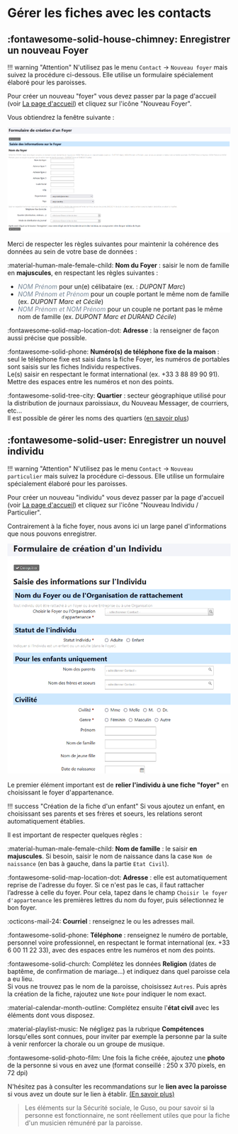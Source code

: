 <!-- D10 C5.81 OK, Peter le 21.04.2025 -->

# Gérer les fiches avec les contacts

## :fontawesome-solid-house-chimney: Enregistrer un nouveau Foyer

!!! warning "Attention"
    N'utilisez pas le menu `Contact` -> `Nouveau foyer` mais suivez la procédure ci-dessous. Elle utilise un formulaire spécialement élaboré pour les paroisses.

Pour créer un nouveau "foyer" vous devez passer par la page d'accueil (voir [La page d'accueil](introduction.md#la-page-daccueil)) et cliquez sur l'icône "Nouveau Foyer".

Vous obtiendrez la fenêtre suivante :

![Ecran foyer](img/ecran_formulaire_foyer.png)

Merci de respecter les règles suivantes pour maintenir la cohérence des données au sein de votre base de données :

:material-human-male-female-child: **Nom du Foyer** : saisir le nom de famille en **majuscules**, en respectant les règles suivantes :

* <span style="color:LightSlateGrey">*NOM Prénom*</span> pour un(e) célibataire (ex. : *DUPONT Marc*)
* <span style="color:LightSlateGrey">*NOM Prénom et Prénom*</span> pour un couple portant le même nom de famille (ex. *DUPONT Marc et Cécile*)
* <span style="color:LightSlateGrey">*NOM Prénom et NOM Prénom*</span> pour un couple ne portant pas le même nom de famille (ex. *DUPONT Marc et DURAND Cécile*)


:fontawesome-solid-map-location-dot: **Adresse** : la renseigner de façon aussi précise que possible.  

:fontawesome-solid-phone: **Numéro(s) de téléphone fixe de la maison** : seul le téléphone fixe est saisi dans la fiche Foyer, les numéros de portables sont saisis sur les fiches Individu respectives.  
Le(s) saisir en respectant le format international (ex. +33 3 88 89 90 91).  
Mettre des espaces entre les numéros et non des points.

:fontawesome-solid-tree-city: **Quartier** :  secteur géographique utilisé pour la distribution de journaux paroissiaux, du Nouveau Messager, de courriers, etc...  
Il est possible de gérer les noms des quartiers ([en savoir plus](gestion_base_donnees.md#modifier-la-liste-des-quartiers))

## :fontawesome-solid-user: Enregistrer un nouvel individu

!!! warning "Attention"
    N'utilisez pas le menu `Contact` -> `Nouveau particulier` mais suivez la procédure ci-dessous. Elle utilise un formulaire spécialement élaboré pour les paroisses.

Pour créer un nouveau "individu" vous devez passer par la page d'accueil (voir [La page d'accueil](introduction.md#la-page-daccueil)) et cliquez sur l'icône "Nouveau Individu / Particulier".

Contrairement à la fiche foyer, nous avons ici un large panel d'informations que nous pouvons enregistrer.

![ecran creation individu.png](img/ecran_formulaire_individu.png)

Le premier élément important est de **relier l'individu à une fiche "foyer"** en choisissant le foyer d'appartenance.

!!! success "Création de la fiche d'un enfant"
    Si vous ajoutez un enfant, en choisissant ses parents et ses frères et soeurs, les relations seront automatiquement établies.

Il est important de respecter quelques règles :

:material-human-male-female-child: **Nom de famille** : le saisir **en majuscules**. Si besoin, saisir le nom de naissance dans la case `Nom de naissance` (en bas à gauche, dans la partie `Etat Civil`).

:fontawesome-solid-map-location-dot: **Adresse** : elle est automatiquement reprise de l'adresse du foyer. Si ce n'est pas le cas, il faut rattacher l’adresse à celle du foyer. Pour cela, tapez dans le champ `Choisir le foyer d'appartenance` les premières lettres du nom du foyer, puis sélectionnez le bon foyer.

:octicons-mail-24: **Courriel** : renseignez le ou les adresses mail.

:fontawesome-solid-phone: **Téléphone** : renseignez le numéro de portable, personnel voire professionnel, en respectant le format international (ex. +33 6 00 11 22 33), avec des espaces entre les numéros et nom des points.

:fontawesome-solid-church: Complétez les données **Religion** (dates de baptême, de confirmation de mariage...) et indiquez dans quel paroisse cela a eu lieu.  
Si vous ne trouvez pas le nom de la paroisse, choisissez `Autres`. Puis après la création de la fiche, rajoutez une `Note` pour indiquer le nom exact.

:material-calendar-month-outline: Complétez ensuite l'**état civil** avec les éléments dont vous disposez.

:material-playlist-music: Ne négligez pas la rubrique **Compétences** lorsqu'elles sont connues, pour inviter par exemple la personne par la suite à venir renforcer la chorale ou un groupe de musique.

:fontawesome-solid-photo-film: Une fois la fiche créée, ajoutez une **photo** de la personne si vous en avez une (format conseillé : 250 x 370 pixels, en 72 dpi)

N'hésitez pas à consulter les recommandations sur le **lien avec la paroisse** si vous avez un doute sur le lien à établir. [(En savoir plus)](relations.md)

> Les éléments sur la Sécurité sociale, le Guso, ou pour savoir si la personne est fonctionnaire, ne sont réellement utiles que pour la fiche d'un musicien rémunéré par la paroisse.
